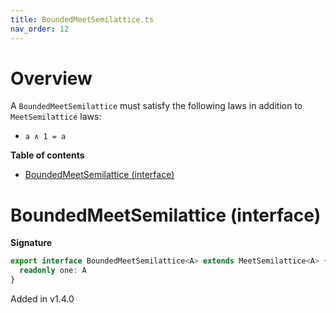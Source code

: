 ```yaml
---
title: BoundedMeetSemilattice.ts
nav_order: 12
---
```


# Overview

A `BoundedMeetSemilattice` must satisfy the following laws in addition to `MeetSemilattice` laws:

- `a ∧ 1 = a`

**Table of contents**

- [BoundedMeetSemilattice (interface)](#boundedmeetsemilattice-interface)

# BoundedMeetSemilattice (interface)

**Signature**

```ts
export interface BoundedMeetSemilattice<A> extends MeetSemilattice<A> {
  readonly one: A
}
```

Added in v1.4.0

